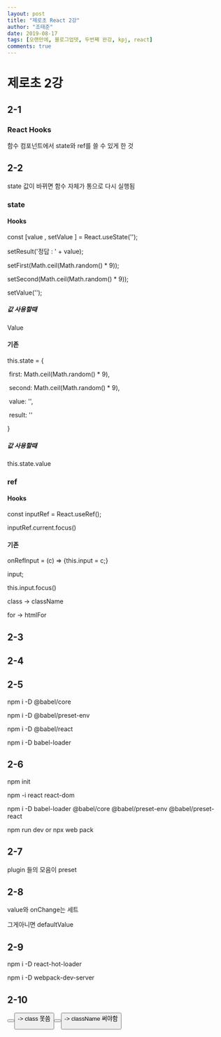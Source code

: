 ```yaml
---
layout: post
title: "제로초 React 2강"
author: "조태준" 
date: 2019-08-17
tags: [오랜만에, 블로그업뎃, 두번째 완강, kpj, react]
comments: true
---
```



# 제로초 2강

## 2-1

### React Hooks

함수 컴포넌트에서 state와 ref를 쓸 수 있게 한 것



## 2-2

state 값이 바뀌면 함수 자체가 통으로 다시 실행됨

### state

#### Hooks



const [value  , setValue  ] = React.useState('');

setResult('정답 : ' + value);

setFirst(Math.ceil(Math.random() * 9));

setSecond(Math.ceil(Math.random() * 9));

setValue('');



##### 값 사용할때

Value



#### 기존

this.state = {

​            first: Math.ceil(Math.random() * 9),

​            second: Math.ceil(Math.random() * 9),

​            value: '',

​            result: ''

}

##### 값 사용할때



this.state.value



### ref

#### Hooks

const inputRef = React.useRef();

inputRef.current.focus()

#### 기존

onRefInput = (c) => {this.input = c;}

input;

this.input.focus()





class -> className

for -> htmlFor



## 2-3

## 2-4

## 2-5

npm i -D @babel/core

npm i -D @babel/preset-env

npm i -D @babel/react

npm i -D babel-loader



## 2-6

npm init

npm -i react react-dom

npm i -D babel-loader @babel/core @babel/preset-env @babel/preset-react



npm run dev or npx web pack



## 2-7

plugin 들의 모음이 preset



## 2-8

value와 onChange는 세트

그게아니면 defaultValue



## 2-9

npm i -D react-hot-loader

npm i -D webpack-dev-server



## 2-10

<button class=''> <button/> -> class 못씀

<button className=''> <button/> -> className 써야함